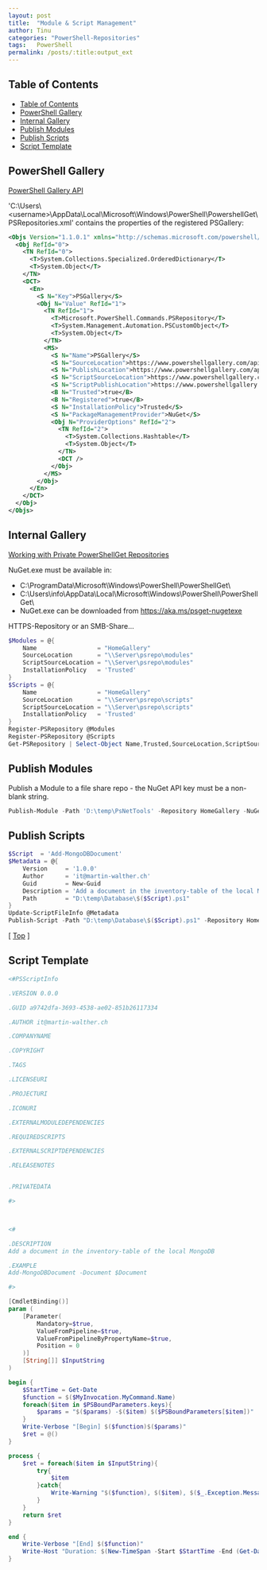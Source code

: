 ```yaml
---
layout: post
title:  "Module & Script Management"
author: Tinu
categories: "PowerShell-Repositories"
tags:   PowerShell
permalink: /posts/:title:output_ext
---
```


## Table of Contents

- [Table of Contents](#table-of-contents)
- [PowerShell Gallery](#powershell-gallery)
- [Internal Gallery](#internal-gallery)
- [Publish Modules](#publish-modules)
- [Publish Scripts](#publish-scripts)
- [Script Template](#script-template)

## PowerShell Gallery

[PowerShell Gallery API](https://www.powershellgallery.com/api/v2)

'C:\Users\\<username\>\AppData\Local\Microsoft\Windows\PowerShell\PowershellGet\PSRepositories.xml' contains the properties of the registered PSGallery:

````xml
<Objs Version="1.1.0.1" xmlns="http://schemas.microsoft.com/powershell/2004/04">
  <Obj RefId="0">
    <TN RefId="0">
      <T>System.Collections.Specialized.OrderedDictionary</T>
      <T>System.Object</T>
    </TN>
    <DCT>
      <En>
        <S N="Key">PSGallery</S>
        <Obj N="Value" RefId="1">
          <TN RefId="1">
            <T>Microsoft.PowerShell.Commands.PSRepository</T>
            <T>System.Management.Automation.PSCustomObject</T>
            <T>System.Object</T>
          </TN>
          <MS>
            <S N="Name">PSGallery</S>
            <S N="SourceLocation">https://www.powershellgallery.com/api/v2/</S>
            <S N="PublishLocation">https://www.powershellgallery.com/api/v2/package/</S>
            <S N="ScriptSourceLocation">https://www.powershellgallery.com/api/v2/items/psscript/</S>
            <S N="ScriptPublishLocation">https://www.powershellgallery.com/api/v2/package</S>
            <B N="Trusted">true</B>
            <B N="Registered">true</B>
            <S N="InstallationPolicy">Trusted</S>
            <S N="PackageManagementProvider">NuGet</S>
            <Obj N="ProviderOptions" RefId="2">
              <TN RefId="2">
                <T>System.Collections.Hashtable</T>
                <T>System.Object</T>
              </TN>
              <DCT />
            </Obj>
          </MS>
        </Obj>
      </En>
    </DCT>
  </Obj>
</Objs>
````

## Internal Gallery

[Working with Private PowerShellGet Repositories](https://docs.microsoft.com/en-us/powershell/scripting/gallery/how-to/working-with-local-psrepositories?view=powershell-7.1)

NuGet.exe must be available in:
- C:\ProgramData\Microsoft\Windows\PowerShell\PowerShellGet\
- C:\Users\info\AppData\Local\Microsoft\Windows\PowerShell\PowerShellGet\
- NuGet.exe can be downloaded from https://aka.ms/psget-nugetexe

HTTPS-Repository or an SMB-Share...

````powershell
$Modules = @{
    Name                 = "HomeGallery"
    SourceLocation       = "\\Server\psrepo\modules"
    ScriptSourceLocation = "\\Server\psrepo\modules"
    InstallationPolicy   = 'Trusted'
}
$Scripts = @{
    Name                 = "HomeGallery"
    SourceLocation       = "\\Server\psrepo\scripts"
    ScriptSourceLocation = "\\Server\psrepo\scripts"
    InstallationPolicy   = 'Trusted'
}
Register-PSRepository @Modules
Register-PSRepository @Scripts
Get-PSRepository | Select-Object Name,Trusted,SourceLocation,ScriptSourceLocation,Registered,PackageManagementProvider | ft -a
````

## Publish Modules

Publish a Module to a file share repo - the NuGet API key must be a non-blank string.

````powershell
Publish-Module -Path 'D:\temp\PsNetTools' -Repository HomeGallery -NuGetApiKey 'AnyStringWillDo'
````

## Publish Scripts

````powershell
$Script  = 'Add-MongoDBDocument'
$Metadata = @{
    Version     = '1.0.0'
    Author      = 'it@martin-walther.ch'
    Guid        = New-Guid
    Description = 'Add a document in the inventory-table of the local MongoDB'
    Path        = "D:\temp\Database\$($Script).ps1"
}
Update-ScriptFileInfo @Metadata
Publish-Script -Path "D:\temp\Database\$($Script).ps1" -Repository HomeGallery -Force
````

[ [Top](#table-of-contents) ]

## Script Template

````powershell
<#PSScriptInfo

.VERSION 0.0.0

.GUID a9742dfa-3693-4538-ae02-851b26117334

.AUTHOR it@martin-walther.ch

.COMPANYNAME

.COPYRIGHT

.TAGS

.LICENSEURI

.PROJECTURI

.ICONURI

.EXTERNALMODULEDEPENDENCIES 

.REQUIREDSCRIPTS

.EXTERNALSCRIPTDEPENDENCIES

.RELEASENOTES


.PRIVATEDATA

#> 



<#

.DESCRIPTION 
Add a document in the inventory-table of the local MongoDB

.EXAMPLE
Add-MongoDBDocument -Document $Document

#> 

[CmdletBinding()]
param (
    [Parameter(
        Mandatory=$true,
        ValueFromPipeline=$true,
        ValueFromPipelineByPropertyName=$true,
        Position = 0
    )]
    [String[]] $InputString
)

begin {
    $StartTime = Get-Date
    $function = $($MyInvocation.MyCommand.Name)
    foreach($item in $PSBoundParameters.keys){
        $params = "$($params) -$($item) $($PSBoundParameters[$item])"
    }
    Write-Verbose "[Begin] $($function)$($params)"
    $ret = @()
}

process {
    $ret = foreach($item in $InputString){
        try{
            $item
        }catch{
            Write-Warning "$($function), $($item), $($_.Exception.Message)"
        }
    }
    return $ret
}

end {
    Write-Verbose "[End] $($function)"
    Write-Host "Duration: $(New-TimeSpan -Start $StartTime -End (Get-Date) | % { "{1:0}h {2:0}m {3:0}s {4:000}ms" -f $_.Days, $_.Hours, $_.Minutes, $_.Seconds, $_.Milliseconds })`n"
}
````
